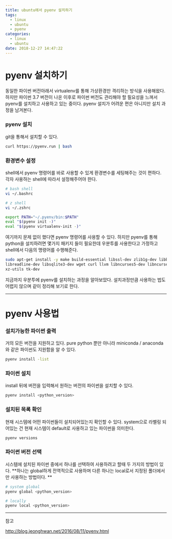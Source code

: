 ```yaml
---
title: ubuntu에서 pyenv 설치하기
tags:
  - linux
  - ubuntu
  - pyenv
categories:
  - linux
  - ubuntu
date: 2018-12-27 14:47:22
---
```


# pyenv 설치하기

동일한 파이썬 버전아래서 virtualenv를 통해 가상환경만 격리하는 방식을 사용해왔다. 하지만 파이썬 3.7 버전이 나온 이후로 파이썬 버전도 관리해야 할 필요성을 느껴서 pyenv를 설치하고 사용하고 있는 중이다. pyenv 설치가 어려운 편은 아니지만 설치 과정을 남겨본다.

### pyenv 설치

git을 통해서 설치할 수 있다. 

```sh
curl https://pyenv.run | bash
```

### 환경변수 설정

shell에서 pyenv 명령어를 바로 사용할 수 있게 환경변수를 세팅해주는 것이 편하다. 각자 사용하는 shell에 따라서 설정해주어야 한다.

```sh
# bash shell
vi ~/.bashrc

# z shell
vi ~/.zshrc
```

```sh
export PATH="~/.pyenv/bin:$PATH"
eval "$(pyenv init -)"
eval "$(pyenv virtualenv-init -)"
```

여기까지 문제 없이 했다면 pyenv 명령어를 사용할 수 있다. 하지만 pyenv를 통해 python을 설치하려면 몇가지 패키지 들이 필요한데 우분투를 사용한다고 가정하고 shell에서 다음의 명령어를 수행해준다.

```sh
sudo apt-get install -y make build-essential libssl-dev zlib1g-dev libbz2-dev \
libreadline-dev libsqlite3-dev wget curl llvm libncurses5-dev libncursesw5-dev \
xz-utils tk-dev
```

지금까지 우분투에 pyenv를 설치하는 과정을 알아보았다. 설치과정만큼 사용하는 법도 어렵지 않으며 같이 정리해 보기로 한다.



<hr>

# pyenv 사용법

### 설치가능한 파이썬 출력

거의 모든 버전을 지원하고 있다. pure python 뿐만 아니라 miniconda / anaconda 와 같은 파이썬도 지원함을 알 수 있다.

```sh
pyenv install -list
```

### 파이썬 설치

install 뒤에 버전을 입력해서 원하는 버전의 파이썬을 설치할 수 있다.

```sh
pyenv install <python_version>
```

### 설치된 목록 확인

현재 시스템에 어떤 파이썬들이 설치되어있는지 확인할 수 있다. system으로 라벨링 되어있는 건 현재 시스템이 default로 사용하고 있는 파이썬을 의미한다.

```sh
pyenv versions
```

### 파이썬 버전 선택

시스템에 설치된 파이썬 중에서 하나를 선택하여 사용하려고 할때 두 가지의 방법이 있다. **하나는 global하게 전역적으로 사용하며 다른 하나는 local로서 지정된 폴더에서만 사용하는 방법이다. **

```sh
# system global
pyenv global <python_version>

# locally
pyenv local <python_version>
```



<hr>

참고

http://blog.jeonghwan.net/2016/08/11/pyenv.html

